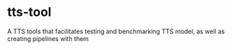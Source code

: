 # tts-tool
A TTS tools that facilitates testing and benchmarking TTS model, as well as creating pipelines with them
